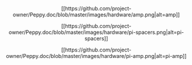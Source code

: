 <p align="center">
[[https://github.com/project-owner/Peppy.doc/blob/master/images/hardware/amp.png|alt=amp]]
</p>
<p align="center">
[[https://github.com/project-owner/Peppy.doc/blob/master/images/hardware/pi-spacers.png|alt=pi-spacers]]
</p>
<p align="center">
[[https://github.com/project-owner/Peppy.doc/blob/master/images/hardware/pi-amp.png|alt=pi-amp]]
</p>